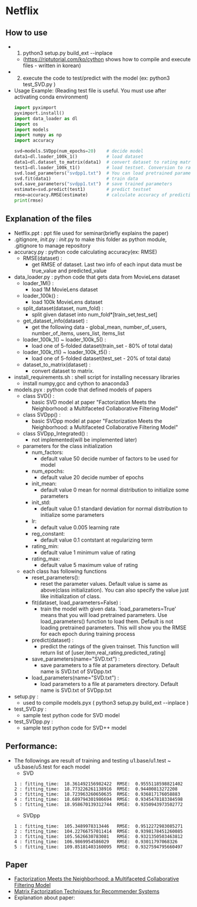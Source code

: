 # Netflix
## How to use
- 1. python3 setup.py build_ext --inplace
	- (https://riptutorial.com/ko/cython shows how to compile and execute files - written in korean)
- 2. execute the code to test/predict with the model (ex: python3 test_SVD.py )
- Usage Example: (Reading test file is useful. You must use after activating conda environment)
    ```python
    import pyximport
    pyximport.install()
    import data_loader as dl
    import os
    import models
    import numpy as np
    import accuracy
    
    svd=models.SVDpp(num_epochs=20)    # decide model
    data1=dl.loader_100k_1()           # load dataset
    data1=dl.dataset_to_matrix(data1)  # convert dataset to rating matrix
    test1=dl.loader_100k_t1()          # load testset. Conversion to rating matrix is not needed
    svd.load_parameters("svdpp1.txt")  # You can load pretrained parameters 
    svd.fit(data1)                     # train data
    svd.save_parameters("svdpp1.txt")  # save trained parameters
    estimate=svd.predict(test1)        # predict testset
    rmse=accuracy.RMSE(estimate)       # calculate accuracy of prediction
    print(rmse)
    ```	
## Explanation of the files
- Netflix.ppt : ppt file used for seminar(briefly explains the paper)
- .gitignore, _init_.py : _init_.py to make this folder as python module, .gitignore to manage repository
- accuracy.py : python code calculating accuracy(ex: RMSE)
	- RMSE(dataset) : 
		- get RMSE of dataset. Last two info of each input data must be true_value and predicted_value
- data_loader.py : python code that gets data from MovieLens dataset
	- loader_1M() : 
		- load 1M MovieLens dataset
	- loader_100k() : 
		- load 100k MovieLens dataset
	- split_dataset(dataset, num_fold) : 
		- split given dataset into num_fold*[train_set,test_set]
	- get_dataset_info(dataset) : 
		- get the following data - global_mean, number_of_users, number_of_items, users_list, items_list
	- loader_100k_1() ~ loader_100k_5() : 
		- load one of 5-folded dataset(train_set - 80% of total data)
	- loader_100k_t1() ~ loader_100k_t5() : 
		- load one of 5-folded dataset(test_set - 20% of total data)
	- dataset_to_matrix(dataset) :  
		- convert dataset to matrix. 
- install_requirements.sh : shell script for installing necessary libraries
	- install numpy,gcc and cython to anaconda3
- models.pyx : python code that defined models of papers
	- class SVD() : 
		- basic SVD model at paper "Factorization Meets the Neighborhood: a Multifaceted Collaborative Filtering Model"
	- class SVDpp() : 
		- basic SVDpp model at paper "Factorization Meets the Neighborhood: a Multifaceted Collaborative Filtering Model"
	- class SVDpp_Integrated() : 
		- not implemented(will be implemented later)
	- parameters for the class initialization
		- num_factors:  
			- default value 50     decide number of factors to be used for model
		- num_epochs:   
			- default value 20     decide number of epochs
		- init_mean:    
			- default value 0      mean for normal distribution to initialize some parameters
		- init_std:     
			- default value 0.1    standard deviation for normal distribution to initialize some parameters
		- lr:           
			- default value 0.005  learning rate
		- reg_constant: 
			- default value 0.1    contstant at regularizing term
		- rating_min:   
			- default value 1      minimum value of rating
		- rating_max:   
			- default value 5      maximum value of rating
	- each class has following functions
		- reset_parameters(): 
			- reset the parameter values. Default value is same as above(class initialization). You can also specify the value just like initialization of class.
		- fit(dataset, load_parameters=False) : 
			- train the model with given data. 'load_parameters=True' means that you will load pretrained parameters. Use load_parameters() function to load them. Default is not loading pretrained parameters. This will show you the RMSE for each epoch during training process
		- predict(dataset) : 
			- predict the ratings of the given trainset. This function will return list of [user,item,real_rating,predicted_rating]
		- save_parameters(name="SVD.txt") : 
			- save parameters to a file at parameters directory. Default name is SVD.txt of SVDpp.txt
		- load_parameters(name="SVD.txt") : 
			- load parameters to a file at parameters directory. Default name is SVD.txt of SVDpp.txt
- setup.py : 
	- used to compile models.pyx ( python3 setup.py build_ext --inplace )
- test_SVD.py : 
	- sample test python code for SVD model
- test_SVDpp.py : 
	- sample test python code for SVD++ model
## Performance:
- The followings are result of training and testing u1.base/u1.test ~ u5.base/u5.test for each model
	- SVD
	```
	1 : fitting_time:  18.361492156982422  RMSE:  0.9555118598821402
	2 : fitting_time:  18.773226261138916  RMSE:  0.94400813272208
	3 : fitting_time:  18.723963260650635  RMSE:  0.936817176058883
	4 : fitting_time:  18.689794301986694  RMSE:  0.9345478183384598
	5 : fitting_time:  18.958670139312744  RMSE:  0.9350943973502772
	```
	- SVDpp
	```
	1 : fitting_time:  105.3489978313446   RMSE:  0.9512272983085271
	2 : fitting_time:  104.22766757011414  RMSE:  0.9398178451260085
	3 : fitting_time:  105.5626630783081   RMSE:  0.9321350503463812
	4 : fitting_time:  106.9869954586029   RMSE:  0.93011797068326
	5 : fitting_time:  109.85181403160095  RMSE:  0.9327594795660497
	```
## Paper
- [Factorization Meets the Neighborhood: a Multifaceted Collaborative Filtering Model](https://dl.acm.org/doi/pdf/10.1145/1401890.1401944)  
- [Matrix Factorization Techniques for Recommender Systems](https://datajobs.com/data-science-repo/Recommender-Systems-%5bNetflix%5d.pdf)  
- Explanation about paper:
	
